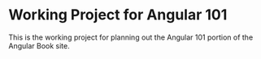 # Working Project for Angular 101

This is the working project for planning out the Angular 101 portion of the Angular Book site.


